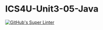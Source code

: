 # ICS4U-Unit3-05-Java
[![GitHub's Super Linter](https://github.com/Ryan-ChungKamChung/ICS4U-Unit3-05-Java/workflows/GitHub's%20Super%20Linter/badge.svg)](https://github.com/Ryan-ChungKamChung/ICS4U-Unit3-05-Java/actions)
